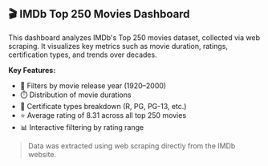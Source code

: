 ## 🎬 IMDb Top 250 Movies Dashboard

This dashboard analyzes IMDb's Top 250 movies dataset, collected via web scraping. It visualizes key metrics such as movie duration, ratings, certification types, and trends over decades.

**Key Features:**
- 📅 Filters by movie release year (1920–2000)
- ⏱️ Distribution of movie durations
- 🍿 Certificate types breakdown (R, PG, PG-13, etc.)
- ⭐ Average rating of 8.31 across all top 250 movies
- 📊 Interactive filtering by rating range

> Data was extracted using web scraping directly from the IMDb website.
